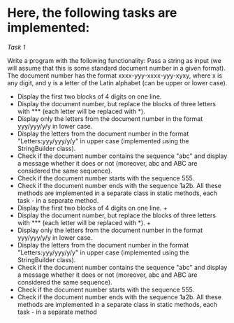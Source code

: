 # Here, the following tasks are implemented:

*Task 1*

Write a program with the following functionality:
Pass a string as input (we will assume that this is some standard document number in a given format).
The document number has the format xxxx-yyy-xxxx-yyy-xyxy, where x is any digit, and y is a letter of the Latin alphabet (can be upper or lower case).
- Display the first two blocks of 4 digits on one line. 
- Display the document number, but replace the blocks of three letters with *** (each letter will be replaced with *). 
 - Display only the letters from the document number in the format yyy/yyy/y/y in lower case.
- Display the letters from the document number in the format "Letters:yyy/yyy/y/y" in upper case (implemented using the StringBuilder class).
- Check if the document number contains the sequence "abc" and display a message whether it does or not (moreover, abc and ABC are considered the same sequence).
- Check if the document number starts with the sequence 555.
- Check if the document number ends with the sequence 1a2b.
All these methods are implemented in a separate class in static methods, each task - in a separate method.
- Display the first two blocks of 4 digits on one line. +
- Display the document number, but replace the blocks of three letters with *** (each letter will be replaced with *). +
- Display only the letters from the document number in the format yyy/yyy/y/y in lower case.
- Display the letters from the document number in the format "Letters:yyy/yyy/y/y" in upper case (implemented using the StringBuilder class).
- Check if the document number contains the sequence "abc" and display a message whether it does or not (moreover, abc and ABC are considered the same sequence).
- Check if the document number starts with the sequence 555.
 - Check if the document number ends with the sequence 1a2b.
 All these methods are implemented in a separate class in static methods, each task - in a separate method
